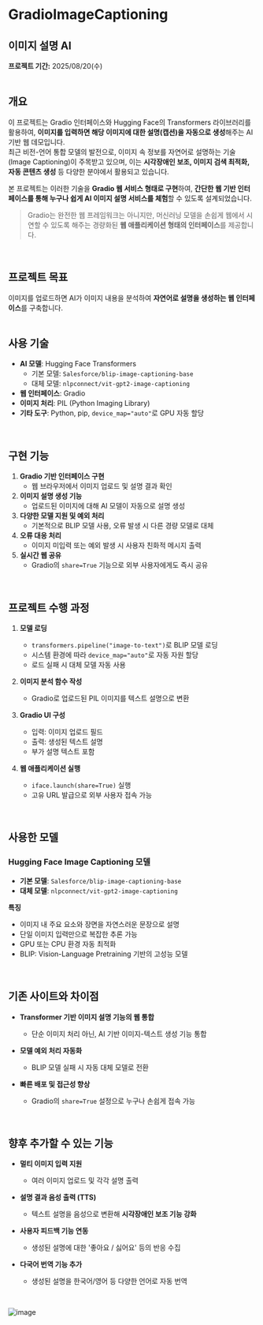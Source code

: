 # GradioImageCaptioning  
## 이미지 설명 AI  
**프로젝트 기간:** 2025/08/20(수)  
<br/>

## 개요  
이 프로젝트는 Gradio 인터페이스와 Hugging Face의 Transformers 라이브러리를 활용하여, **이미지를 입력하면 해당 이미지에 대한 설명(캡션)을 자동으로 생성**해주는 AI 기반 웹 데모입니다.  
최근 비전-언어 통합 모델의 발전으로, 이미지 속 정보를 자연어로 설명하는 기술(Image Captioning)이 주목받고 있으며, 이는 **시각장애인 보조, 이미지 검색 최적화, 자동 콘텐츠 생성** 등 다양한 분야에서 활용되고 있습니다.  

본 프로젝트는 이러한 기술을 **Gradio 웹 서비스 형태로 구현**하여, **간단한 웹 기반 인터페이스를 통해 누구나 쉽게 AI 이미지 설명 서비스를 체험**할 수 있도록 설계되었습니다.  
> Gradio는 완전한 웹 프레임워크는 아니지만, 머신러닝 모델을 손쉽게 웹에서 시연할 수 있도록 해주는 경량화된 **웹 애플리케이션 형태의 인터페이스**를 제공합니다.

<br/>

## 프로젝트 목표  
이미지를 업로드하면 AI가 이미지 내용을 분석하여 **자연어로 설명을 생성하는 웹 인터페이스**를 구축합니다.  
<br/>

## 사용 기술  
- **AI 모델**: Hugging Face Transformers  
  - 기본 모델: `Salesforce/blip-image-captioning-base`  
  - 대체 모델: `nlpconnect/vit-gpt2-image-captioning`  
- **웹 인터페이스**: Gradio  
- **이미지 처리**: PIL (Python Imaging Library)  
- **기타 도구**: Python, pip, `device_map="auto"`로 GPU 자동 할당  
<br/>

## 구현 기능  
1. **Gradio 기반 인터페이스 구현**  
   - 웹 브라우저에서 이미지 업로드 및 설명 결과 확인  
2. **이미지 설명 생성 기능**  
   - 업로드된 이미지에 대해 AI 모델이 자동으로 설명 생성  
3. **다양한 모델 지원 및 예외 처리**  
   - 기본적으로 BLIP 모델 사용, 오류 발생 시 다른 경량 모델로 대체  
4. **오류 대응 처리**  
   - 이미지 미입력 또는 예외 발생 시 사용자 친화적 메시지 출력  
5. **실시간 웹 공유**  
   - Gradio의 `share=True` 기능으로 외부 사용자에게도 즉시 공유  
<br/>

## 프로젝트 수행 과정  
1. **모델 로딩**  
   - `transformers.pipeline("image-to-text")`로 BLIP 모델 로딩  
   - 시스템 환경에 따라 `device_map="auto"`로 자동 자원 할당  
   - 로드 실패 시 대체 모델 자동 사용  

2. **이미지 분석 함수 작성**  
   - Gradio로 업로드된 PIL 이미지를 텍스트 설명으로 변환  

3. **Gradio UI 구성**  
   - 입력: 이미지 업로드 필드  
   - 출력: 생성된 텍스트 설명  
   - 부가 설명 텍스트 포함  

4. **웹 애플리케이션 실행**  
   - `iface.launch(share=True)` 실행  
   - 고유 URL 발급으로 외부 사용자 접속 가능  
<br/>

## 사용한 모델  
### Hugging Face Image Captioning 모델  
- **기본 모델**: `Salesforce/blip-image-captioning-base`  
- **대체 모델**: `nlpconnect/vit-gpt2-image-captioning`  

**특징**  
- 이미지 내 주요 요소와 장면을 자연스러운 문장으로 설명  
- 단일 이미지 입력만으로 복잡한 추론 가능  
- GPU 또는 CPU 환경 자동 최적화  
- BLIP: Vision-Language Pretraining 기반의 고성능 모델  
<br/>

## 기존 사이트와 차이점  
- **Transformer 기반 이미지 설명 기능의 웹 통합**  
  - 단순 이미지 처리 아닌, AI 기반 이미지-텍스트 생성 기능 통합  

- **모델 예외 처리 자동화**  
  - BLIP 모델 실패 시 자동 대체 모델로 전환  

- **빠른 배포 및 접근성 향상**  
  - Gradio의 `share=True` 설정으로 누구나 손쉽게 접속 가능  
<br/>

## 향후 추가할 수 있는 기능  
- **멀티 이미지 입력 지원**  
  - 여러 이미지 업로드 및 각각 설명 출력  

- **설명 결과 음성 출력 (TTS)**  
  - 텍스트 설명을 음성으로 변환해 **시각장애인 보조 기능 강화**  

- **사용자 피드백 기능 연동**  
  - 생성된 설명에 대한 '좋아요 / 싫어요' 등의 반응 수집  

- **다국어 번역 기능 추가**  
  - 생성된 설명을 한국어/영어 등 다양한 언어로 자동 번역  
<br/>

![image](https://github.com/user-attachments/assets/4654b8be-fc81-4148-9886-4dbbb4ce0078)
